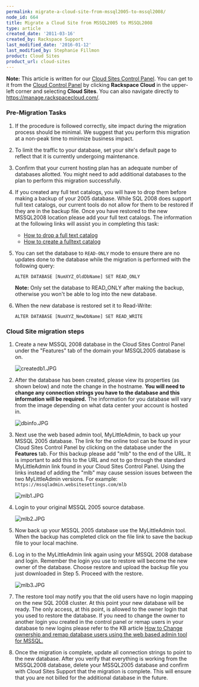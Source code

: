 ```yaml
---
permalink: migrate-a-cloud-site-from-mssql2005-to-mssql2008/
node_id: 664
title: Migrate a Cloud Site from MSSQL2005 to MSSQL2008
type: article
created_date: '2011-03-16'
created_by: Rackspace Support
last_modified_date: '2016-01-12'
last_modified_by: Stephanie Fillmon
product: Cloud Sites
product_url: cloud-sites
---
```


**Note:** This article is written for our [Cloud Sites Control Panel](https://manage.rackspacecloud.com/). You can get to it from the [Cloud Control Panel](https://mycloud.rackspace.com) by clicking **Rackspace Cloud** in the upper-left corner and selecting **Cloud Sites**. You can also navigate directly to <https://manage.rackspacecloud.com/>.

### Pre-Migration Tasks

1.  If the procedure is followed correctly, site impact during the
    migration process should be minimal. We suggest that you perform
    this migration at a non-peak time to minimize business impact.
2.  To limit the traffic to your database, set your site's default page
    to reflect that it is currently undergoing maintenance.
3.  Confirm that your current hosting plan has an adequate number of
    databases allotted. You might need to add additional databases to
    the plan to perform this migration successfully.
4.  If you created any full text catalogs, you will have to drop them
    before making a backup of your 2005 database. While SQL 2008 does
    support full text catalogs, our current tools do not allow for them
    to be restored if they are in the backup file. Once you have
    restored to the new MSSQL2008 location please add your full
    text catalogs. The information at the following links will assist
    you in completing this task:
    -   [How to drop a full text catalog](http://msdn.microsoft.com/en-us/library/ms188403.aspx)
    -   [How to create a fulltext catalog](http://msdn.microsoft.com/en-us/library/ms189520.aspx)
5.  You can set the database to `READ-ONLY` mode to ensure there are no
    updates done to the database while the migration is performed with
    the following query:

        ALTER DATABASE [NumXYZ_OldDbName] SET READ_ONLY

    **Note:** Only set the database to READ_ONLY after making
    the backup, otherwise you won't be able to log into the
    new database.

6.  When the new database is restored set it to Read-Write:

        ALTER DATABASE [NumXYZ_NewDbName] SET READ_WRITE

### Cloud Site migration steps

1.  Create a new MSSQL 2008 database in the Cloud Sites Control Panel
    under the "Features" tab of the domain your MSSQL2005 database is
    on.

    <img src="http://c0476992.cdn.cloudfiles.rackspacecloud.com/createdb1.JPG" alt="createdb1.JPG" />

2.  After the database has been created, please view its properties (as
    shown below) and note the change in the hostname. **You will
    need to change any connection strings you have to the database and
    this information will be required.** The information for you
    database will vary from the image depending on what data center your
    account is hosted in.

    <img src="http://c0476992.cdn.cloudfiles.rackspacecloud.com/dbinfo.JPG" alt="dbinfo.JPG" />

3.  Next use the web based admin tool, MyLittleAdmin, to back up your
    MSSQL 2005 database. The link for the online tool can be found in
    your Cloud Sites Control Panel by clicking on the database under the
    **Features** tab. For this backup please add "mlb" to the end of
    the URL. It is important to add this to the URL and not to go
    through the standard MyLittleAdmin link found in your Cloud Sites
    Control Panel. Using the links instead of adding the "mlb" may cause
    session issues between the two MyLittleAdmin versions. For example:
    `https://mssqladmin.websitesettings.com/mlb`

    <img src="http://c0476992.cdn.cloudfiles.rackspacecloud.com/mlb1.JPG" alt="mlb1.JPG" />

4.  Login to your original MSSQL 2005 source
    database.

    <img src="http://c0476992.cdn.cloudfiles.rackspacecloud.com/mlb2.JPG" alt="mlb2.JPG" />

5.  Now back up your MSSQL 2005 database use the MyLittleAdmin tool.
    When the backup has completed click on the file link to save the
    backup file to your local machine.
6.  Log in to the MyLittleAdmin link again using your MSSQL 2008
    database and login. Remember the login you use to restore will
    become the new owner of the database. Choose restore and upload the
    backup file you just downloaded in Step 5. Proceed with the
    restore.

    <img src="http://c0476992.cdn.cloudfiles.rackspacecloud.com/mlb3.JPG" alt="mlb3.JPG" />

7.  The restore tool may notify you that the old users have no login
    mapping on the new SQL 2008 cluster. At this point your new database
    will be ready. The only access, at this point, is allowed to the
    owner login that you used to restore the database. If you need to
    change the owner to another login you created in the control panel
    or remap users in your database to new logins please refer to the KB
    article [How to Change ownership and remap database users using the web based admin tool for MSSQL.](/how-to/remap-database-users-in-mylittleadmin)
8.  Once the migration is complete, update all connection strings to
    point to the new database. After you verify that everything is
    working from the MSSQL2008 database, delete your MSSQL2005 database
    and confirm with Cloud Sites Support that the migration is complete.
    This will ensure that you are not billed for the additional database
    in the future.
